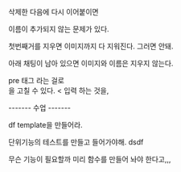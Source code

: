 삭제한 다음에 다시 이어붙이면

이름이 추가되지 않는 문제가 있다.


첫번째거를 지우면 이미지까지 다 지워진다. 그러면 안돼.

아래 채팅이 남아 있으면 이미지와 이름은 지우지 않는다.




pre 태그 라는 걸로 <br> 을 고칠 수 있다.
< 입력 하는 것을,









------- 수업 -------

df
template을 만들어라.

단위기능의 테스트를 만들고 들어가야해.
dsdf

무슨 기능이 필요할까 미리 함수를 만들어 놔야 한다고,,,



